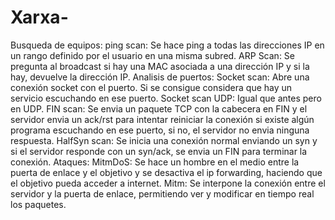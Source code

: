 # Xarxa-
 Busqueda de equipos:
  ping scan: Se hace ping a todas las direcciones IP en un rango definido por el usuario en una misma subred.
  ARP Scan: Se pregunta al broadcast si hay una MAC asociada a una dirección IP y si la hay, devuelve la dirección IP.
 Analisis de puertos:
  Socket scan: Abre una conexión socket con el puerto. Si se consigue considera que hay un servicio escuchando en ese puerto.
  Socket scan UDP: Igual que antes pero en UDP.
  FIN scan: Se envia un paquete TCP con la cabecera en FIN y el servidor envia un ack/rst para intentar reiniciar la conexión si existe               algún programa escuchando en ese puerto, si no, el servidor no envia ninguna respuesta.
  HalfSyn scan: Se inicia una conexión normal enviando un syn y si el servidor responde con un syn/ack, se envia un FIN para terminar la                    conexión.
Ataques:
  MitmDoS: Se hace un hombre en el medio entre la puerta de enlace y el objetivo y se desactiva el ip forwarding, haciendo que el objetivo            pueda acceder a internet.
  Mitm: Se interpone la conexión entre el servidor y la puerta de enlace, permitiendo ver y modificar en tiempo real los paquetes.
